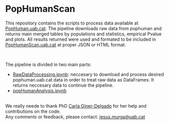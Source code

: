 <h1>PopHumanScan</h1>
<p>This repository contains the scripts to process data available at <a href='//pophuman.uab.cat' target="_blank">PopHuman.uab.cat</a>. The pipeline downloads raw data from pophuman and returns main merged tables by populations and statistics, empirical Pvalue and plots. All results returned were used and formated to be included in <a href='//pophumanscan.uab.cat' target="_blank">PopHumanScan.uab.cat</a> at proper JSON or HTML format.</p>
<br>
<p>The pipeline is divided in two main parts:</p>
<ul>
  <li><a href='http://nbviewer.jupyter.org/github/jmurga/pophumanscanRawScripts/blob/master/scripts/notebooks/RawDataProcessing.ipynb' target="_blank">RawDataProcessing.ipynb</a>: neccesary to download and process desired pophuman.uab.cat data in order to treat raw data as DataFrames. It returns neccesary data to continue the pipeline.</li>
  <li><a href='http://nbviewer.jupyter.org/github/jmurga/pophumanscanRawScripts/blob/master/scripts/notebooks/popHumanAnalysis.ipynb' target="_blank">popHumanAnalysis.ipynb</a></li>
</ul>
<br>
We really neede to thank PhD <a href='//scholar.google.es/citations?user=MNUHoYMAAAAJ&hl=en' target='_blank'>Carla Giner-Delgado</a> for her help and contributions on the code.
<br>
Any comments or feedback, please contact: <a href='jesus.murga@uab.cat' target="_top">jesus.murga@uab.cat</a>

